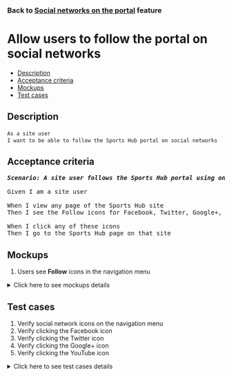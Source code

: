 ### Back to [Social networks on the portal](../../) feature

# Allow users to follow the portal on social networks

- [Description](#description)
- [Acceptance criteria](#acceptance-criteria)
- [Mockups](#mockups)
- [Test cases](#test-cases)

## Description

    As a site user
    I want to be able to follow the Sports Hub portal on social networks

## Acceptance criteria

<pre>
<b><i>Scenario: A site user follows the Sports Hub portal using one of the configured social networks (Facebook, Twitter, Google +, YouTube)</i></b>

Given I am a site user

When I view any page of the Sports Hub site
Then I see the Follow icons for Facebook, Twitter, Google+, and YouTube on the left sidebar menu

When I click any of these icons
Then I go to the Sports Hub page on that site
</pre>

## Mockups

1. Users see <b>Follow</b> icons in the navigation menu

<details>
  <summary>Click here to see mockups details</summary>

**1. Users see Follow icons in the site header:**

![Users see Follow icons in the navigation menu](/products/sport_news_portal/web_application_features/social_networks/images/share_and_follow_on_page.png)

</details>

## Test cases

1. Verify social network icons on the navigation menu
2. Verify clicking the Facebook icon
3. Verify clicking the Twitter icon
4. Verify clicking the Google+ icon
5. Verify clicking the YouTube icon

<details>
  <summary>Click here to see test cases details</summary>

### **#1. Verify social network icons on the navigation menu**

|Preconditions|Steps|Expected result
--------------|-----|----------
||1) Go to the Sports Hub site</br>2) Examine icons on the left sidebar menu|2) The following icons are present: Facebook, Twitter, Google+, YouTube|

### **#2. Verify clicking the Facebook icon**

|Preconditions|Steps|Expected result
--------------|-----|----------
||1) Go to the Sports Hub site</br>2) Examine icons on the left sidebar menu</br>3) Click the Facebook icon|2) The following icons are present: Facebook, Twitter, Google+, YouTube</br>3) The user goes to the Sports Hub page on Facebook|

### **#3. Verify clicking the Twitter icon**

|Preconditions|Steps|Expected result
--------------|-----|----------
||1) Go to the Sports Hub site</br>2) Examine icons on the left sidebar menu</br>3) Click the Twitter icon|2) The following icons should be present: Facebook, Twitter, Google+, YouTube</br>3) The user goes to the Sports Hub page on Twitter|

### **#4. Verify clicking the Google+ icon**

|Preconditions|Steps|Expected result
--------------|-----|----------
||1) Go to the Sports Hub site</br>2) Examine icons on the left sidebar menu</br>3) Click the Google+ icon|2) The following icons are present: Facebook, Twitter, Google+, YouTube</br>3) The user goes to the Sports Hub page on Google+|

### **#5. Verify clicking the YouTube icon**

|Preconditions|Steps|Expected result
--------------|-----|----------
||1) Go to the Sports Hub site</br>2) Examine icons on the left sidebar menu</br>3) Click the YouTube icon|2) The following icons should be present: Facebook, Twitter, Google+, YouTube</br>3) The user goes to the Sports Hub page on YouTube|

</details>
